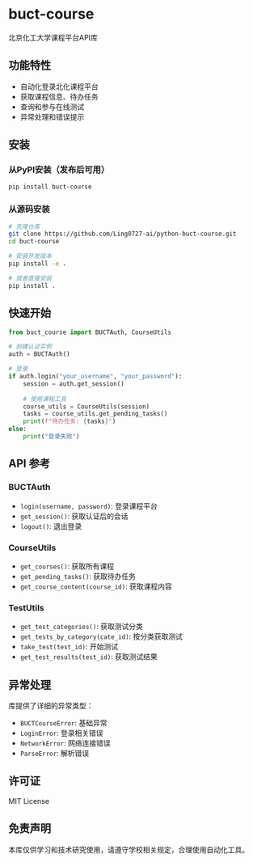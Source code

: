 # buct-course

北京化工大学课程平台API库

## 功能特性

- 自动化登录北化课程平台
- 获取课程信息、待办任务
- 查询和参与在线测试
- 异常处理和错误提示

## 安装

### 从PyPI安装（发布后可用）
```bash
pip install buct-course
```

### 从源码安装
```bash
# 克隆仓库
git clone https://github.com/Ling0727-ai/python-buct-course.git
cd buct-course

# 安装开发版本
pip install -e .

# 或者直接安装
pip install .
```

## 快速开始

```python
from buct_course import BUCTAuth, CourseUtils

# 创建认证实例
auth = BUCTAuth()

# 登录
if auth.login("your_username", "your_password"):
    session = auth.get_session()
    
    # 使用课程工具
    course_utils = CourseUtils(session)
    tasks = course_utils.get_pending_tasks()
    print(f"待办任务: {tasks}")
else:
    print("登录失败")
```

## API 参考

### BUCTAuth

- `login(username, password)`: 登录课程平台
- `get_session()`: 获取认证后的会话
- `logout()`: 退出登录

### CourseUtils

- `get_courses()`: 获取所有课程
- `get_pending_tasks()`: 获取待办任务
- `get_course_content(course_id)`: 获取课程内容

### TestUtils

- `get_test_categories()`: 获取测试分类
- `get_tests_by_category(cate_id)`: 按分类获取测试
- `take_test(test_id)`: 开始测试
- `get_test_results(test_id)`: 获取测试结果

## 异常处理

库提供了详细的异常类型：

- `BUCTCourseError`: 基础异常
- `LoginError`: 登录相关错误
- `NetworkError`: 网络连接错误
- `ParseError`: 解析错误

## 许可证

MIT License

## 免责声明

本库仅供学习和技术研究使用，请遵守学校相关规定，合理使用自动化工具。